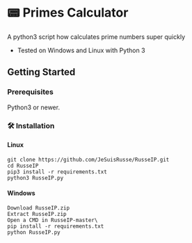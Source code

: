 # 📟 Primes Calculator
A python3 script how calculates prime numbers super quickly
* Tested on Windows and Linux with Python 3

## Getting Started

### Prerequisites

Python3 or newer.

### 🛠 Installation
#### Linux
```
git clone https://github.com/JeSuisRusse/RusseIP.git
cd RusseIP
pip3 install -r requirements.txt
python3 RusseIP.py
```
#### Windows
```
Download RusseIP.zip
Extract RusseIP.zip
Open a CMD in RusseIP-master\
pip install -r requirements.txt
python RusseIP.py
```
